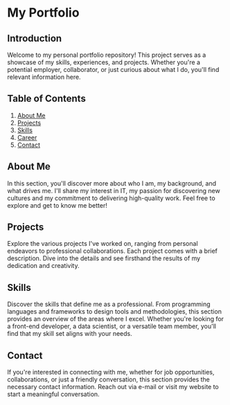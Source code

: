 # My Portfolio

## Introduction

Welcome to my personal portfolio repository! This project serves as a showcase of my skills, experiences, and projects. Whether you're a potential employer, collaborator, or just curious about what I do, you'll find relevant information here.

## Table of Contents

1. [About Me](https://kreezeg123.github.io/portfolio/#welcome-section)
2. [Projects](https://kreezeg123.github.io/portfolio/#project-section)
3. [Skills](https://kreezeg123.github.io/portfolio/#skills-section)
4. [Career](https://kreezeg123.github.io/portfolio/#career-section)
5. [Contact](https://kreezeg123.github.io/portfolio/#contact-section)

## About Me

In this section, you'll discover more about who I am, my background, and what drives me. I'll share my interest in IT, my passion for discovering new cultures and my commitment to delivering high-quality work. Feel free to explore and get to know me better!

## Projects

Explore the various projects I've worked on, ranging from personal endeavors to professional collaborations. Each project comes with a brief description. Dive into the details and see firsthand the results of my dedication and creativity.

## Skills

Discover the skills that define me as a professional. From programming languages and frameworks to design tools and methodologies, this section provides an overview of the areas where I excel. Whether you're looking for a front-end developer, a data scientist, or a versatile team member, you'll find that my skill set aligns with your needs.

## Contact

If you're interested in connecting with me, whether for job opportunities, collaborations, or just a friendly conversation, this section provides the necessary contact information. Reach out via e-mail or visit my website to start a meaningful conversation.
